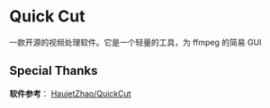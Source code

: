 # Quick Cut
一款开源的视频处理软件。它是一个轻量的工具，为 ffmpeg 的简易 GUI

## Special Thanks
**软件参考**： [HaujetZhao/QuickCut](https://github.com/HaujetZhao/QuickCut)